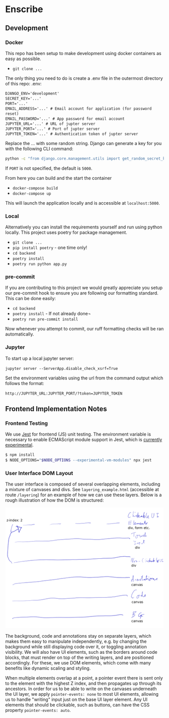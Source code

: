 # Enscribe

## Development
### Docker
This repo has been setup to make development using docker containers as easy as possible.
- `git clone ...`

The only thing you need to do is create a .env file in the outermost directory of this repo:
.env:
```env
DJANGO_ENV='development'
SECRET_KEY='...'
PORT='...'
EMAIL_ADDRESS='...' # Email account for application (for password reset)
EMAIL_PASSWORD='...' # App password for email account
JUPYTER_URL='...' # URL of jupter server
JUPYTER_PORT='...' # Port of jupter server
JUPYTER_TOKEN='...' # Authentication token of jupter server
```
Replace the ... with some random string. Django can generate a key for you with the following CLI command:
```bash
python -c "from django.core.management.utils import get_random_secret_key; print(get_random_secret_key())"
```

If `PORT` is not specified, the default is `5000`.

From here you can build and the start the container
- `docker-compose build`
- `docker-compose up`

This will launch the application locally and is accessible at `localhost:5000`.

### Local
Alternatively you can install the requirements yourself and run using python locally. This project uses poetry for package management.
- `git clone ...`
- `pip install poetry` - one time only!
- `cd backend`
- `poetry install`
- `poetry run python app.py`

### pre-commit
If you are contributing to this project we would greatly appreciate you setup our pre-commit hook to ensure you are following our formatting standard. This can be done easily:
- `cd backend`
- `poetry install` - If not already done¬
- `poetry run pre-commit install`

Now whenever you attempt to commit, our ruff formatting checks will be ran automatically.

### Jupyter
To start up a local jupyter server:

`jupyter server --ServerApp.disable_check_xsrf=True`

Set the environment variables using the url from the command output which follows the format:

`http://JUPYTER_URL:JUPYTER_PORT/?token=JUPYTER_TOKEN`

## Frontend Implementation Notes
### Frontend Testing

We use [Jest](https://jestjs.io) for frontend (JS) unit testing. The environment variable is necessary to enable ECMAScript module support in Jest, which is [currently experimental](https://jestjs.io/docs/ecmascript-modules).

``` bash
$ npm install
$ NODE_OPTIONS="$NODE_OPTIONS --experimental-vm-modules" npx jest
```

### User Interface DOM Layout
The user interface is composed of several overlapping elements, including a mixture of canvases and divs. See `layering_example.html` (accessible at route `/layering`) for an example of how we can use these layers. Below is a rough illustration of how the DOM is structured:

![UI layers illustration](ui-layers.png)

The background, code and annotations stay on separate layers, which makes them easy to manipulate independently, e.g. by changing the background while still displaying code over it, or toggling annotation visibility. We will also have UI elements, such as the borders around code blocks, that must render on top of the writing layers, and are positioned accordingly. For these, we use DOM elements, which come with many benefits like dynamic scaling and styling.

When multiple elements overlap at a point, a pointer event there is sent only to the element with the highest Z index, and then propagates up through its ancestors. In order for us to be able to write on the canvases underneath the UI layer, we apply `pointer-events: none` to most UI elements, allowing us to handle "writing" input just on the base UI layer element. Any UI elements that should be clickable, such as buttons, can have the CSS property `pointer-events: auto`.

